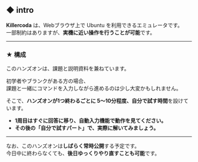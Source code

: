 ## ◆ intro

**Killercoda** は、Webブラウザ上で Ubuntu を利用できるエミュレータです。  
一部制約はありますが、**実機に近い操作を行うことが可能**です。

---

### ★ 構成

このハンズオンは、課題と説明資料を兼ねています。

初学者やブランクがある方の場合、  
課題と一緒にコマンドを入力しながら進めるのは少し大変かもしれません。

そこで、**ハンズオンが1つ終わるごとに 5～10分程度、自分で試す時間**を設けています。

- **1周目はすぐに回答に移り、自動入力機能で動作を見てください。**  
- **その後の「自分で試すパート」で、実際に解いてみましょう。**

---

なお、このハンズオンは**しばらく常時公開**する予定です。  
今日中に終わらなくても、**後日ゆっくりやり直すことも可能**です。
